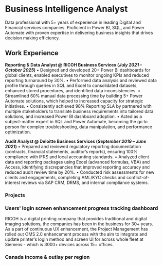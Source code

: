 # Business Intelligence Analyst
Data professional with 5+ years of experience in leading Digital and Financial services companies. Proficient in Power BI, SQL, and Power Automate with proven expertise in delivering business insights that drives decision making efficiency. 
## Work Experience
**Reporting & Data Analyst @ RICOH Business Services (_July 2021 – October 2025_)**
•	Designed and developed 20+ Power BI dashboards for global clients, enabled executives to monitor ongoing KPIs and reduced reporting turnaround by 30%.
•	Performed data analysis and reviewed data profile through queries in SQL and Excel to consolidated datasets, enhanced stored procedures, and identified data inconsistencies.
•	Streamlined 60% manual data processing time by building 5+ Power Automate solutions, which helped to increased capacity for strategic initiatives.
•	Consistently achieved 98% Reporting SLA by partnered with multiple stakeholders to translate business requirements into tailored data solutions, and increased Power BI dashboard adoption.
•	Acted as a subject-matter expert in SQL and Power Automate, becoming the go to person for complex troubleshooting, data manipulation, and performance optimization.

**Audit Analyst @ Deloitte Business Services (_September 2019 – June 2021_)**
•	Prepared and reviewed regulatory reporting documentation (contracts, financial statements, auditor’s reports), ensuring 100% compliance with IFRS and local accounting standards.
•	Analyzed client data and reporting packages using Excel (advanced formulas, VBA) and Access, identifying discrepancies that improved reporting accuracy and reduced audit review time by 20%.
•	Conducted risk assessments for new clients and engagements, completing AML/KYC checks and conflict-of-interest reviews via SAP CRM, DRMS, and internal compliance systems.

### Projects
### Users' login screen enhancement progress tracking dashboard
RICOH is a digital printing company that provides traditional and digital imaging solutions, the companies has been in the business for 30+ years. As a part of continuous UX enhancement, the Project Management has rolled out OMS 2.0 enhancement process with the aim to integrate and update printer's login method and screen UI for across whole fleet at Siemens - which is 3000+ devices across 15+ offices. 
### Canada income & outlay per region

